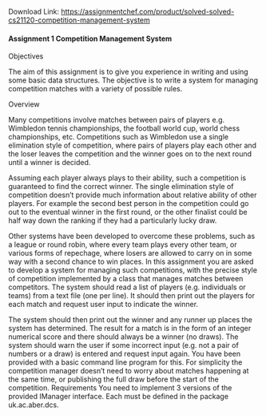 Download Link: https://assignmentchef.com/product/solved-solved-cs21120-competition-management-system
<br>
<h4>Assignment 1 Competition Management System</h4>

Objectives

The aim of this assignment is to give you experience in writing and using some basic data structures. The objective is to write a system for managing competition matches with a variety of possible rules.

Overview

Many competitions involve matches between pairs of players e.g. Wimbledon tennis championships, the football world cup, world chess championships, etc. Competitions such as Wimbledon use a single elimination style of competition, where pairs of players play each other and the loser leaves the competition and the winner goes on to the next round until a winner is decided.

Assuming each player always plays to their ability, such a competition is guaranteed to find the correct winner. The single elimination style of competition doesn’t provide much information about relative ability of other players. For example the second best person in the competition could go out to the eventual winner in the first round, or the other finalist could be half way down the ranking if they had a particularly lucky draw.

Other systems have been developed to overcome these problems, such as a league or round robin, where every team plays every other team, or various forms of repechage, where losers are allowed to carry on in some way with a second chance to win places. In this assignment you are asked to develop a system for managing such competitions, with the precise style of competition implemented by a class that manages matches between competitors. The system should read a list of players (e.g. individuals or teams) from a text file (one per line). It should then print out the players for each match and request user input to indicate the winner.

The system should then print out the winner and any runner up places the system has determined. The result for a match is in the form of an integer numerical score and there should always be a winner (no draws). The system should warn the user if some incorrect input (e.g. not a pair of numbers or a draw) is entered and request input again. You have been provided with a basic command line program for this. For simplicity the competition manager doesn’t need to worry about matches happening at the same time, or publishing the full draw before the start of the competition. Requirements You need to implement 3 versions of the provided IManager interface. Each must be defined in the package uk.ac.aber.dcs.